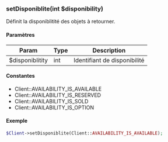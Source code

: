 ### setDisponiblite(int $disponibility)

Définit la disponiblitité des objets à retourner.

#### Paramètres

| Param | Type | Description |
| --- | --- | --- |
| $disponiblitity | int | Identifiant de disponibilité |

#### Constantes

 - Client::AVAILABILITY_IS_AVAILABLE
 - Client::AVAILABILITY_IS_RESERVED
 - Client::AVAILABILITY_IS_SOLD
 - Client::AVAILABILITY_IS_OPTION

#### Exemple 

```php
$Client->setDisponiblite(Client::AVAILABILITY_IS_AVAILABLE);
```
